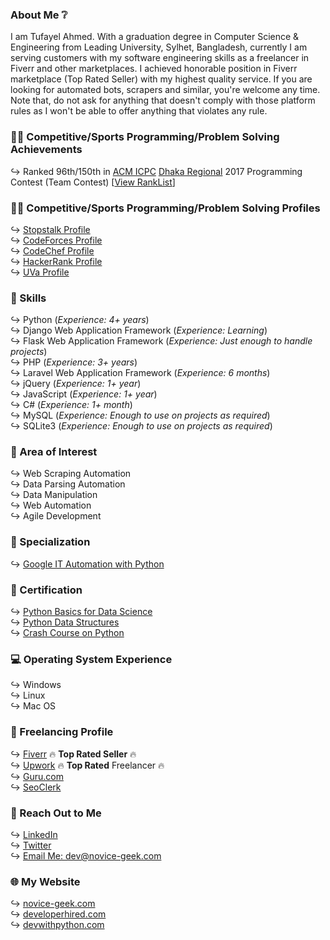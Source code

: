 ### About Me ❔
I am Tufayel Ahmed. With a graduation degree in Computer Science & Engineering from Leading University, Sylhet, Bangladesh, currently I am serving customers with my software engineering skills as a freelancer in Fiverr and other marketplaces. I achieved honorable position in Fiverr marketplace (Top Rated Seller) with my highest quality service. If you are looking for automated bots, scrapers and similar, you're welcome any time. Note that, do not ask for anything that doesn't comply with those platform rules as I won't be able to offer anything that violates any rule. 

### 👨‍💻 Competitive/Sports Programming/Problem Solving Achievements
↪️ Ranked 96th/150th in <a href="https://en.wikipedia.org/wiki/International_Collegiate_Programming_Contest" title="click to learn more">ACM ICPC</a> <a href="https://en.wikipedia.org/wiki/ACM_ICPC_Dhaka_Site" title="click to learn more">Dhaka Regional</a> 2017 Programming Contest (Team Contest) [<a href="https://algo.codemarshal.org/contests/icpc-dhaka-17/standings">View RankList</a>]

### 👨‍💻 Competitive/Sports Programming/Problem Solving Profiles
↪️ <a href="https://www.stopstalk.com/user/profile/tufayel_lus">Stopstalk Profile</a><br>
↪️ <a href="https://codeforces.com/profile/tufayel_lus">CodeForces Profile</a><br>
↪️ <a href="https://www.codechef.com/users/tufayel_lus">CodeChef Profile</a><br>
↪️ <a href="https://www.hackerrank.com/tufayel_lus">HackerRank Profile</a><br>
↪️ <a href="https://uhunt.onlinejudge.org/id/866523">UVa Profile</a><br>

### 💪 Skills
↪️ Python (<i>Experience: 4+ years</i>)<br>
↪️ Django Web Application Framework (<i>Experience: Learning</i>)<br>
↪️ Flask Web Application Framework (<i>Experience: Just enough to handle projects</i>)<br>
↪️ PHP (<i>Experience: 3+ years</i>)<br>
↪️ Laravel Web Application Framework (<i>Experience: 6 months</i>)<br>
↪️ jQuery (<i>Experience: 1+ year</i>)<br>
↪️ JavaScript (<i>Experience: 1+ year</i>)<br>
↪️ C# (<i>Experience: 1+ month</i>)<br>
↪️ MySQL (<i>Experience: Enough to use on projects as required</i>)<br>
↪️ SQLite3 (<i>Experience: Enough to use on projects as required</i>)<br>

### 🌷 Area of Interest
↪️ Web Scraping Automation<br>
↪️ Data Parsing Automation<br>
↪️ Data Manipulation<br>
↪️ Web Automation<br>
↪️ Agile Development<br>

### 🔧 Specialization
↪️ <a href="https://www.coursera.org/account/accomplishments/specialization/certificate/YA2NB2YKZJHF" target="_blank">Google IT Automation with Python</a><br>

### 📘 Certification
↪️ <a href="https://courses.edx.org/certificates/9109dada5de64187a4f72097dee83ac0" target="_blank">Python Basics for Data Science</a><br>
↪️ <a href="https://www.coursera.org/account/accomplishments/certificate/2NT7U479VXK2" target="_blank">Python Data Structures</a><br>
↪️ <a href="https://www.coursera.org/account/accomplishments/certificate/P6UCBFCJKN3Y" target="_blank">Crash Course on Python</a><br>

### 💻 Operating System Experience
↪️ Windows<br>
↪️ Linux<br>
↪️ Mac OS<br>

### 🎌 Freelancing Profile
↪️ <a href="https://www.fiverr.com/thechoyon" target="_blank">Fiverr</a> 🔥 <b>Top Rated Seller</b> 🔥<br>
↪️ <a href="https://www.upwork.com/freelancers/~01ba51f81fe1a76fc2" target="_blank">Upwork</a> 🔥 <b>Top Rated</b> Freelancer 🔥<br>
↪️ <a href="https://www.guru.com/freelancers/choyon-ahmed" target="_blank">Guru.com</a><br>
↪️ <a href="https://www.seoclerk.com/user/TheChoyon" target="_blank">SeoClerk</a><br>

### 📨 Reach Out to Me
↪️ <a href="https://www.linkedin.com/in/tufayel-ahmed-cse" target="_blank">LinkedIn</a><br>
↪️ <a href="https://www.twitter.com/cse_tufayel" target="_blank">Twitter</a><br>
↪️ <a href="mailto:dev@novice-geek.com" target="_blank">Email Me: dev@novice-geek.com</a><br>

### 🌐 My Website
↪️ <a href="https://www.novice-geek.com" target="_blank">novice-geek.com</a><br>
↪️ <a href="https://www.developerhired.com" target="_blank">developerhired.com</a><br>
↪️ <a href="https://www.devwithpython.com" target="_blank">devwithpython.com</a><br>
